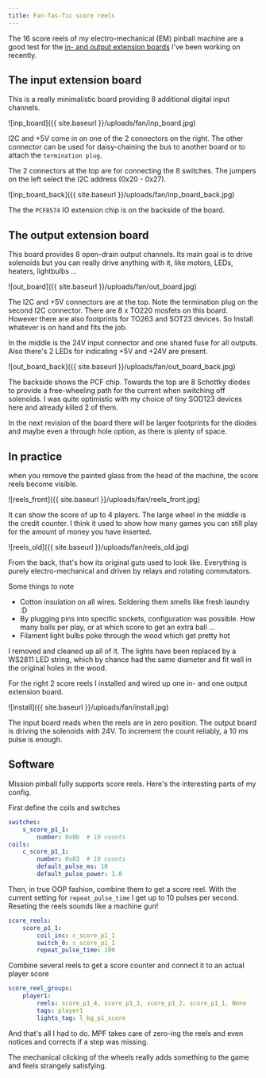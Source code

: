 ```yaml
---
title: Fan-Tas-Tic score reels
---
```

The 16 score reels of my electro-mechanical (EM) pinball machine are a good
test for the
[in- and output extension boards](https://github.com/yetifrisstlama/Fan-Tas-Tic-PCB#input-extension-board)
I've been working on recently.

## The input extension board
This is a really minimalistic board providing 8 additional digital input channels.

![inp_board]({{ site.baseurl }}/uploads/fan/inp_board.jpg)

I2C and +5V come in on one of the 2 connectors on the right. The other connector
can be used for daisy-chaining the bus to another board or to attach the `termination plug`.

The 2 connectors at the top are for connecting the 8 switches. The jumpers on the
left select the I2C address (0x20 - 0x27).

![inp_board_back]({{ site.baseurl }}/uploads/fan/inp_board_back.jpg)

The the `PCF8574` IO extension chip is on the backside of the board.

## The output extension board
This board provides 8 open-drain output channels. Its main goal is to drive
solenoids but you can really drive anything with it, like motors, LEDs, heaters,
lightbulbs ...

![out_board]({{ site.baseurl }}/uploads/fan/out_board.jpg)

The I2C and +5V connectors are at the top. Note the termination plug on the
second I2C connector. There are 8 x TO220 mosfets on this board. However
there are also footprints for TO263 and SOT23 devices. So Install whatever is on
hand and fits the job.

In the middle is the 24V input connector and one shared fuse for all outputs.
Also there's 2 LEDs for indicating +5V and +24V are present.

![out_board_back]({{ site.baseurl }}/uploads/fan/out_board_back.jpg)

The backside shows the PCF chip. Towards the top are 8 Schottky diodes to provide
a free-wheeling path for the current when switching off solenoids. I was quite
optimistic with my choice of tiny SOD123 devices here and already killed 2 of them.

In the next revision of the board there will be larger footprints for the diodes and
maybe even a through hole option, as there is plenty of space.

## In practice
when you remove the painted glass from the head of the machine, the score reels
become visible.

![reels_front]({{ site.baseurl }}/uploads/fan/reels_front.jpg)

It can show the score of up to 4 players. The large wheel in the middle is the
credit counter. I think it used to show how many games you can still play for the
amount of money you have inserted.

![reels_old]({{ site.baseurl }}/uploads/fan/reels_old.jpg)

From the back, that's how its original guts used to look like.
Everything is purely electro-mechanical and driven by relays and rotating
commutators.

Some things to note
  * Cotton insulation on all wires. Soldering them smells like fresh laundry :D
  * By plugging pins into specific sockets, configuration was possible.
    How many balls per play, or at which score to get an extra ball ...
  * Filament light bulbs poke through the wood which get pretty hot

I removed and cleaned up all of it. The lights have been replaced by a WS2811
LED string, which by chance had the same diameter and fit well in the original
holes in the wood.

For the right 2 score reels I installed and wired up one in- and one output
extension board.

![install]({{ site.baseurl }}/uploads/fan/install.jpg)

The input board reads when the reels are in zero position. The output board is
driving the solenoids with 24V. To increment the count reliably,
a 10 ms pulse is enough.

## Software

Mission pinball fully supports score reels. Here's the interesting parts of my config.

First define the coils and switches
```yaml
switches:
    s_score_p1_1:
        number: 0x8b  # 10 counts
coils:
    c_score_p1_1:
        number: 0x83  # 10 counts
        default_pulse_ms: 10
        default_pulse_power: 1.0
```

Then, in true OOP fashion, combine them to get a score reel. With the
current setting for `repeat_pulse_time` I get up to 10 pulses per second.
Reseting the reels sounds like a machine gun!

```yaml
score_reels:
    score_p1_1:
        coil_inc: c_score_p1_1
        switch_0: s_score_p1_1
        repeat_pulse_time: 100
```

Combine several reels to get a score counter and connect it to an actual player
score

```yaml
score_reel_groups:
    player1:
        reels: score_p1_4, score_p1_3, score_p1_2, score_p1_1, None
        tags: player1
        lights_tag: l_bg_p1_score
```

And that's all I had to do. MPF takes care of zero-ing the reels and even
notices and corrects if a step was missing.

The mechanical clicking of the wheels really adds something to the game
and feels strangely satisfying.
